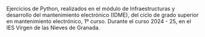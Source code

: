 Ejercicios de Python, realizados en el módulo de Infraestructuras y desarrollo del mantenimiento electrónico (IDME), del ciclo de grado superior en mantenimiento electrónico, 1º curso. Durante el curso 2024 - 25, en el IES Virgen de las Nieves de Granada.

